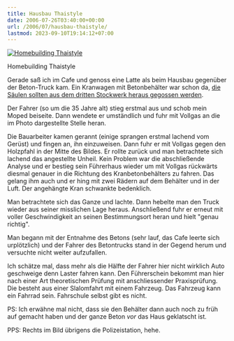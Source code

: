```yaml
---
title: Hausbau Thaistyle
date: 2006-07-26T03:40:00+00:00
url: /2006/07/hausbau-thaistyle/
lastmod: 2023-09-10T19:14:12+07:00
---
```

<div class="flickr">
  <a href="http://www.flickr.com/photos/schreibblogade/198669035/" title="Homebuilding Thaistyle"><img src="//static.flickr.com/62/198669035_93751457bb.jpg" alt="Homebuilding Thaistyle" /></a></p>

  <p>
    Homebuilding Thaistyle
  </p>
</div>

Gerade saß ich im Cafe und genoss eine Latte als beim Hausbau gegenüber der Beton-Truck kam. Ein Kranwagen mit Betonbehälter war schon da, [die Säulen sollten aus dem dritten Stockwerk heraus gegossen werden][1].

Der Fahrer (so um die 35 Jahre alt) stieg erstmal aus und schob mein Moped beiseite. Dann wendete er umständlich und fuhr mit Vollgas an die im Photo dargestellte Stelle heran.

Die Bauarbeiter kamen gerannt (einige sprangen erstmal lachend vom Gerüst) und fingen an, ihn einzuweisen. Dann fuhr er mit Vollgas gegen den Holzpfahl in der Mitte des Bildes. Er rollte zurück und man betrachtete sich lachend das angestellte Unheil. Kein Problem war die abschließende Analyse und er bestieg sein Führerhaus wieder um mit Vollgas rückwärts diesmal genauer in die Richtung des Kranbetonbehälters zu fahren. Das gelang ihm auch und er hing mit zwei Rädern auf dem Behälter und in der Luft. Der angehängte Kran schwankte bedenklich.

Man betrachtete sich das Ganze und lachte. Dann hebelte man den Truck wieder aus seiner misslichen Lage heraus. Anschließend fuhr er erneut mit voller Geschwindigkeit an seinen Bestimmungsort heran und hielt "genau richtig".

Man begann mit der Entnahme des Betons (sehr lauf, das Cafe leerte sich urplötzlich) und der Fahrer des Betontrucks stand in der Gegend herum und versuchte nicht weiter aufzufallen.

Ich schätze mal, dass mehr als die Hälfte der Fahrer hier nicht wirklich Auto geschweige denn Laster fahren kann. Den Führerschein bekommt man hier nach einer Art theoretischen Prüfung mit anschliessender Praxisprüfung. Die besteht aus einer Slalomfahrt mit einem Fahrzeug. Das Fahrzeug kann ein Fahrrad sein. Fahrschule selbst gibt es nicht.

PS: Ich erwähne mal nicht, dass sie den Behälter dann auch noch zu früh auf gemacht haben und der ganze Beton _vor_ das Haus geklatscht ist.

PPS: Rechts im Bild übrigens die Polizeistation, hehe.

 [1]: http://www.flickr.com/photos/schreibblogade/198667945/
